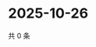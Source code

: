 # 2025-10-26

共 0 条

<!-- BEGIN ZHIHUQUESTIONS -->
<!-- 最后更新时间 Sun Oct 26 2025 14:15:48 GMT+0800 (China Standard Time) -->

<!-- END ZHIHUQUESTIONS -->
